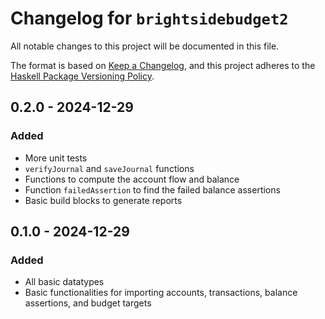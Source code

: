 # Changelog for `brightsidebudget2`

All notable changes to this project will be documented in this file.

The format is based on [Keep a Changelog](https://keepachangelog.com/en/1.0.0/),
and this project adheres to the
[Haskell Package Versioning Policy](https://pvp.haskell.org/).

## 0.2.0 - 2024-12-29
### Added
- More unit tests
- `verifyJournal` and `saveJournal` functions
- Functions to compute the account flow and balance
- Function `failedAssertion` to find the failed balance assertions
- Basic build blocks to generate reports

## 0.1.0 - 2024-12-29
### Added
- All basic datatypes
- Basic functionalities for importing accounts, transactions,
  balance assertions, and budget targets